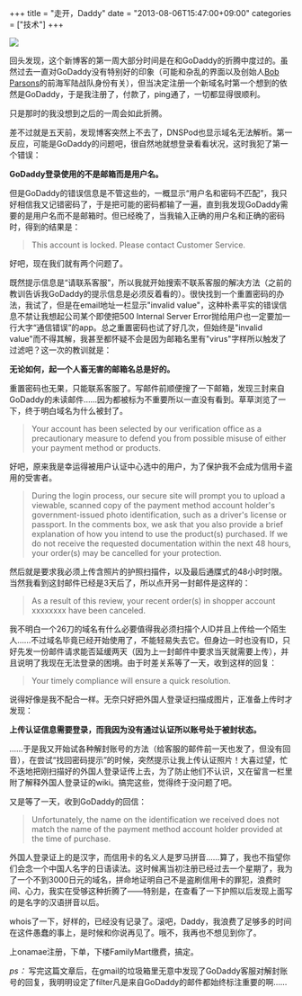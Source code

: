 +++
title = "走开，Daddy"
date = "2013-08-06T15:47:00+09:00"
categories = ["技术"]
+++

![](/images/20130807/goawaydaddy.jpg)

回头发现，这个新博客的第一周大部分时间是在和GoDaddy的折腾中度过的。虽然过去一直对GoDaddy没有特别好的印象（可能和杂乱的界面以及创始人[Bob Parsons](http://en.wikipedia.org/wiki/Bob_Parsons)的前海军陆战队身份有关），但当决定注册一个新域名时第一个想到的依然是GoDaddy，于是我注册了，付款了，ping通了，一切都显得很顺利。

只是那时的我没想到之后的一周会如此折腾。

<!--more-->

差不过就是五天前，发现博客突然上不去了，DNSPod也显示域名无法解析。第一反应，可能是GoDaddy的问题吧，很自然地就想登录看看状况，这时我犯了第一个错误：

**GoDaddy登录使用的不是邮箱而是用户名。**

但是GoDaddy的错误信息是不管这些的，一概显示“用户名和密码不匹配”，我只好相信我又记错密码了，于是把可能的密码都输了一遍，直到我发现GoDaddy需要的是用户名而不是邮箱时。但已经晚了，当我输入正确的用户名和正确的密码时，得到的结果是：

> This account is locked. Please contact Customer Service.

好吧，现在我们就有两个问题了。

既然提示信息是“请联系客服”，所以我就开始搜索不联系客服的解决方法（之前的教训告诉我GoDaddy的提示信息是必须反着看的）。很快找到一个重置密码的办法，我试了，但是在email地址一栏显示"invalid value"，这种朴素平实的错误信息不禁让我想起公司某个即使把500 Internal Server Error抛给用户也一定要加一行大字“通信错误”的app。总之重置密码也试了好几次，但始终是"invalid value"而不得其解，我甚至都怀疑不会是因为邮箱名里有"virus"字样所以触发了过滤吧？这一次的教训就是：

**无论如何，起一个人畜无害的邮箱名总是好的。**

重置密码也无果，只能联系客服了。写邮件前顺便搜了一下邮箱，发现三封来自GoDaddy的未读邮件……因为都被标为不重要所以一直没有看到。草草浏览了一下，终于明白域名为什么被封了。

> Your account has been selected by our verification office as a precautionary measure to defend you from possible misuse of either your payment method or products.

好吧，原来我是幸运得被用户认证中心选中的用户，为了保护我不会成为信用卡盗用的受害者。

> During the login process, our secure site will prompt you to upload a viewable, scanned copy of the payment method account holder's government-issued photo identification, such as a driver's license or passport.  In the comments box, we ask that you also provide a brief explanation of how you intend to use the product(s) purchased. If we do not receive the requested documentation within the next 48 hours, your order(s) may be cancelled for your protection.

然后就是要求我必须上传含照片的护照扫描件，以及最后通牒式的48小时时限。当然我看到这封邮件已经是3天后了，所以点开另一封邮件是这样的：

> As a result of this review, your recent order(s) in shopper account xxxxxxxx have been canceled.

我不明白一个26刀的域名有什么必要值得我必须扫描个人ID并且上传给一个陌生人……不过域名毕竟已经开始使用了，不能轻易失去它。但身边一时也没有ID，只好先发一份邮件请求能否延缓两天（因为上一封邮件中要求当天就需要上传），并且说明了我现在无法登录的困境。由于时差关系等了一天，收到这样的回复：

> Your timely compliance will ensure a quick resolution.

说得好像是我不配合一样。无奈只好把外国人登录证扫描成图片，正准备上传时才发现：

**上传认证信息需要登录，而我因为没有通过认证所以账号处于被封状态。**

……于是我又开始试各种解封账号的方法（给客服的邮件前一天也发了，但没有回音），在尝试“找回密码提示”的时候，突然提示让我上传认证照片！大喜过望，忙不迭地把刚扫描好的外国人登录证传上去，为了防止他们不认识，又在留言一栏里附了解释外国人登录证的wiki。搞完这些，觉得终于没问题了吧。

又是等了一天，收到GoDaddy的回信：

> Unfortunately, the name on the identification we received does not match the name of the payment method account holder provided at the time of purchase.

外国人登录证上的是汉字，而信用卡的名义人是罗马拼音……算了，我也不指望你们会念一个中国人名字的日语读法。这时候离当初注册已经过去一个星期了，我为了一个不到3000日元的域名，拼命地证明自己不是盗刷信用卡的罪犯，浪费时间、心力，我实在受够这种折腾了——特别是，在查看了一下护照以后发现上面写的是名字的汉语拼音以后。

whois了一下，好样的，已经没有记录了。滚吧，Daddy，我浪费了足够多的时间在这件愚蠢的事上，是时候和你说再见了。哦不，我再也不想见到你了。

上onamae注册，下单，下楼FamilyMart缴费，搞定。

*ps：* 写完这篇文章后，在gmail的垃圾箱里无意中发现了GoDaddy客服对解封账号的回复，我明明设定了filter凡是来自GoDaddy的邮件都始终标注重要的啊……
